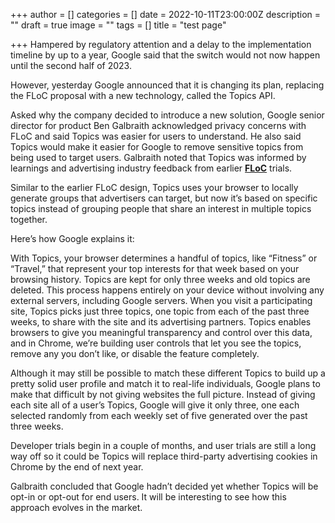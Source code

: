 +++
author = []
categories = []
date = 2022-10-11T23:00:00Z
description = ""
draft = true
image = ""
tags = []
title = "test page"

+++
Hampered by regulatory attention and a delay to the implementation timeline by up to a year, Google said that the switch would not now happen until the second half of 2023.

However, yesterday Google announced that it is changing its plan, replacing the FLoC proposal with a new technology, called the Topics API.

Asked why the company decided to introduce a new solution, Google senior director for product Ben Galbraith acknowledged privacy concerns with FLoC and said Topics was easier for users to understand. He also said Topics would make it easier for Google to remove sensitive topics from being used to target users. Galbraith noted that Topics was informed by learnings and advertising industry feedback from earlier [**FLoC**](https://privacysandbox.com/proposals/floc) trials.

Similar to the earlier FLoC design, Topics uses your browser to locally generate groups that advertisers can target, but now it’s based on specific topics instead of grouping people that share an interest in multiple topics together.

Here’s how Google explains it:

With Topics, your browser determines a handful of topics, like “Fitness” or “Travel,” that represent your top interests for that week based on your browsing history. Topics are kept for only three weeks and old topics are deleted. This process happens entirely on your device without involving any external servers, including Google servers. When you visit a participating site, Topics picks just three topics, one topic from each of the past three weeks, to share with the site and its advertising partners. Topics enables browsers to give you meaningful transparency and control over this data, and in Chrome, we’re building user controls that let you see the topics, remove any you don’t like, or disable the feature completely.

Although it may still be possible to match these different Topics to build up a pretty solid user profile and match it to real-life individuals, Google plans to make that difficult by not giving websites the full picture. Instead of giving each site all of a user’s Topics, Google will give it only three, one each selected randomly from each weekly set of five generated over the past three weeks.

Developer trials begin in a couple of months, and user trials are still a long way off so it could be Topics will replace third-party advertising cookies in Chrome by the end of next year.

Galbraith concluded that Google hadn’t decided yet whether Topics will be opt-in or opt-out for end users. It will be interesting to see how this approach evolves in the market.